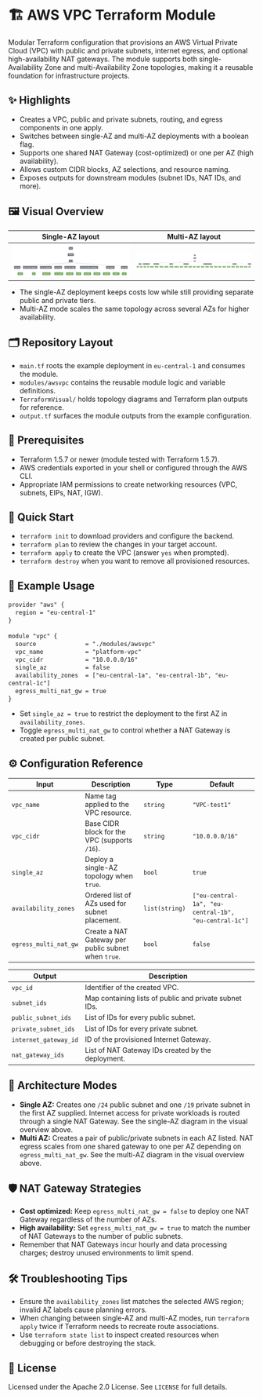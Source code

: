 # 🏗️ AWS VPC Terraform Module

Modular Terraform configuration that provisions an AWS Virtual Private Cloud (VPC) with public and private subnets, internet egress, and optional high-availability NAT gateways. The module supports both single-Availability Zone and multi-Availability Zone topologies, making it a reusable foundation for infrastructure projects.

## ✨ Highlights

- Creates a VPC, public and private subnets, routing, and egress components in one apply.
- Switches between single-AZ and multi-AZ deployments with a boolean flag.
- Supports one shared NAT Gateway (cost-optimized) or one per AZ (high availability).
- Allows custom CIDR blocks, AZ selections, and resource naming.
- Exposes outputs for downstream modules (subnet IDs, NAT IDs, and more).

## 🖼️ Visual Overview

| Single-AZ layout | Multi-AZ layout |
| --- | --- |
| ![Single-AZ VPC topology](TerraformVisual/TerraformVisualSingleAZ.png) | ![Multi-AZ VPC topology](TerraformVisual/TerraformVisualMultiAZ.png) |

- The single-AZ deployment keeps costs low while still providing separate public and private tiers.
- Multi-AZ mode scales the same topology across several AZs for higher availability.

## 🗂️ Repository Layout

- `main.tf` roots the example deployment in `eu-central-1` and consumes the module.
- `modules/awsvpc` contains the reusable module logic and variable definitions.
- `TerraformVisual/` holds topology diagrams and Terraform plan outputs for reference.
- `output.tf` surfaces the module outputs from the example configuration.

## 🧰 Prerequisites

- Terraform 1.5.7 or newer (module tested with Terraform 1.5.7).
- AWS credentials exported in your shell or configured through the AWS CLI.
- Appropriate IAM permissions to create networking resources (VPC, subnets, EIPs, NAT, IGW).

## 🚀 Quick Start

- `terraform init` to download providers and configure the backend.
- `terraform plan` to review the changes in your target account.
- `terraform apply` to create the VPC (answer `yes` when prompted).
- `terraform destroy` when you want to remove all provisioned resources.

## 🧪 Example Usage

```hcl
provider "aws" {
  region = "eu-central-1"
}

module "vpc" {
  source              = "./modules/awsvpc"
  vpc_name            = "platform-vpc"
  vpc_cidr            = "10.0.0.0/16"
  single_az           = false
  availability_zones  = ["eu-central-1a", "eu-central-1b", "eu-central-1c"]
  egress_multi_nat_gw = true
}
```

- Set `single_az = true` to restrict the deployment to the first AZ in `availability_zones`.
- Toggle `egress_multi_nat_gw` to control whether a NAT Gateway is created per public subnet.

## ⚙️ Configuration Reference

| Input | Description | Type | Default |
| --- | --- | --- | --- |
| `vpc_name` | Name tag applied to the VPC resource. | `string` | `"VPC-test1"` |
| `vpc_cidr` | Base CIDR block for the VPC (supports `/16`). | `string` | `"10.0.0.0/16"` |
| `single_az` | Deploy a single-AZ topology when `true`. | `bool` | `true` |
| `availability_zones` | Ordered list of AZs used for subnet placement. | `list(string)` | `["eu-central-1a", "eu-central-1b", "eu-central-1c"]` |
| `egress_multi_nat_gw` | Create a NAT Gateway per public subnet when `true`. | `bool` | `false` |

| Output | Description |
| --- | --- |
| `vpc_id` | Identifier of the created VPC. |
| `subnet_ids` | Map containing lists of public and private subnet IDs. |
| `public_subnet_ids` | List of IDs for every public subnet. |
| `private_subnet_ids` | List of IDs for every private subnet. |
| `internet_gateway_id` | ID of the provisioned Internet Gateway. |
| `nat_gateway_ids` | List of NAT Gateway IDs created by the deployment. |

## 🧭 Architecture Modes

- **Single AZ:** Creates one `/24` public subnet and one `/19` private subnet in the first AZ supplied. Internet access for private workloads is routed through a single NAT Gateway. See the single-AZ diagram in the visual overview above.
- **Multi AZ:** Creates a pair of public/private subnets in each AZ listed. NAT egress scales from one shared gateway to one per AZ depending on `egress_multi_nat_gw`. See the multi-AZ diagram in the visual overview above.

## 🛡️ NAT Gateway Strategies

- **Cost optimized:** Keep `egress_multi_nat_gw = false` to deploy one NAT Gateway regardless of the number of AZs.
- **High availability:** Set `egress_multi_nat_gw = true` to match the number of NAT Gateways to the number of public subnets.
- Remember that NAT Gateways incur hourly and data processing charges; destroy unused environments to limit spend.

## 🛠️ Troubleshooting Tips

- Ensure the `availability_zones` list matches the selected AWS region; invalid AZ labels cause planning errors.
- When changing between single-AZ and multi-AZ modes, run `terraform apply` twice if Terraform needs to recreate route associations.
- Use `terraform state list` to inspect created resources when debugging or before destroying the stack.

## 📄 License

Licensed under the Apache 2.0 License. See `LICENSE` for full details.
